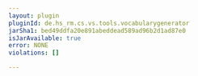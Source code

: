 ```yaml
---
layout: plugin
pluginId: de.hs_rm.cs.vs.tools.vocabularygenerator
jarSha1: bed49ddfa20e891abeddead589ad96b2d1ad87e0
isJarAvailable: true
error: NONE
violations: []

---
```

